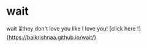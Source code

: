 # wait
wait ⏳they don't love you like I love you!
[click here !]{https://balkrishnaa.github.io/wait/}
